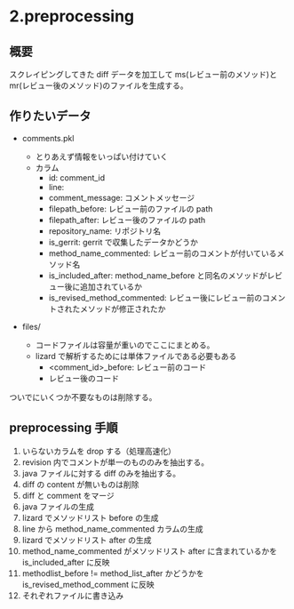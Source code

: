 <!-- @format -->

# 2.preprocessing

## 概要

スクレイピングしてきた diff データを加工して ms(レビュー前のメソッド)と mr(レビュー後のメソッド)のファイルを生成する。

## 作りたいデータ

- comments.pkl

  - とりあえず情報をいっぱい付けていく
  - カラム
    - id: comment_id
    - line:
    - comment_message: コメントメッセージ
    - filepath_before: レビュー前のファイルの path
    - filepath_after: レビュー後のファイルの path
    - repository_name: リポジトリ名
    - is_gerrit: gerrit で収集したデータかどうか
    - method_name_commented: レビュー前のコメントが付いているメソッド名
    - is_included_after: method_name_before と同名のメソッドがレビュー後に追加されているか
    - is_revised_method_commented: レビュー後にレビュー前のコメントされたメソッドが修正されたか

- files/
  - コードファイルは容量が重いのでここにまとめる。
  - lizard で解析するためには単体ファイルである必要もある
    - <comment_id>\_before: レビュー前のコード
    - レビュー後のコード

ついでにいくつか不要なものは削除する。

## preprocessing 手順

1. いらないカラムを drop する（処理高速化）
1. revision 内でコメントが単一のもののみを抽出する。
1. java ファイルに対する diff のみを抽出する。
1. diff の content が無いものは削除
1. diff と comment をマージ
1. java ファイルの生成
1. lizard でメソッドリスト before の生成
1. line から method_name_commented カラムの生成
1. lizard でメソッドリスト after の生成
1. method_name_commented がメソッドリスト after に含まれているかを is_included_after に反映
1. methodlist_before != method_list_after かどうかを is_revised_method_comment に反映
1. それぞれファイルに書き込み
